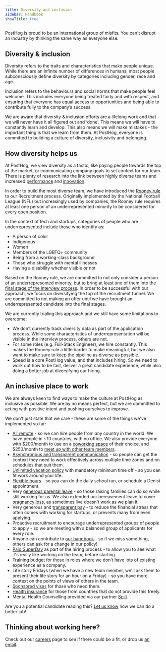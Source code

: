```yaml
---
title: Diversity and inclusion
sidebar: Handbook
showTitle: true
---
```


PostHog is proud to be an international group of misfits. You can't disrupt an industry by thinking the same way as everyone else.

## Diversity & inclusion

Diversity refers to the traits and characteristics that make people unique. While there are an infinite number of differences in humans, most people subconsciously define diversity by categories including gender, race and age.

Inclusion refers to the behaviours and social norms that make people feel welcome. This includes everyone being treated fairly and with respect, and ensuring that everyone has equal access to opportunities and being able to contribute fully to the company’s success.  

We are aware that diversity & inclusion  efforts are a lifelong work and that we will never have it all figured out and ‘done’. This means we will have to constantly learn and develop. This also means we will make mistakes - the important thing is that we learn from them. At PostHog, everyone is committed to building a culture of diversity, inclusivity and belonging.


## How diversity helps us

At PostHog, we view diversity as a tactic, like paying people towards the top of the market, or communicating company goals to set context for our team. There is plenty of research into the link between highly diverse teams and increased [performance](https://www.ucdenver.edu/docs/librariesprovider68/default-document-library/jmna-articles-bonuscontent-2.pdf?Status=Temp&sfvrsn=84c0fb9_2) and [innovation](https://www.bcg.com/en-us/publications/2018/how-diverse-leadership-teams-boost-innovation). 

In order to build the most diverse team, we have introduced the [Rooney rule](https://en.wikipedia.org/wiki/Rooney_Rule) to our Recruitment process. Originally implemented by the National Football League (NFL) but increasingly used by companies, the Rooney rule requires at least one person of an underrepresented minority to be considered for every open position.

In the context of tech and startups, categories of people who are underrepresented include those who identify as: 
* A person of color
* Indigenous
* Women
* Members of the LGBTQ+ community
* Being from a working-class background
* Those who struggle with mental illnesses
* Having a disability whether visible or not

Based on the Rooney rule, we are committed to not only consider a person of an underrepresented minority, but to bring at least one of them into the [final stage of the interview process](/handbook/people/hiring-process/#posthog-superday). In order to be successful with our approach, we focus on diversifying the top of the recruitment funnel. We are committed to not making an offer until we have brought an underrepresented candidate into the final stages. 

We are currently trialing this approach and we still have some limitations to overcome:
* We don’t currently track diversity data as part of the application process. While some characteristics of underrepresentation will be visible in the interview process, others are not. 
* For some roles (e.g. Full-Stack Engineer), we hire constantly. This makes the Rooney rule a little harder to make meaningful, but we also want to make sure to keep the pipeline as diverse as possible. 
* Speed is a core PostHog value, and that includes hiring. So we need to work out how to be fast, deliver a great candidate experience, while also doing a better job at diversifying our hiring.  

## An inclusive place to work

We are always keen to find ways to make the culture at PostHog as inclusive as possible. We are by no means perfect, but we are committed to acting with positive intent and pushing ourselves to improve. 

We don't just state that we care - these are some of the things we've implemented so far:

* [All remote](/handbook/company/team) - so we can hire people from any country in the world. We have people in ~10 countries, with no office. We also provide everyone  with $200/month to use on a [coworking space](/handbook/people/spending-money/#work-space) of their choice, and $250/month to [meet up with other team members](/handbook/people/spending-money/#meetups). 
* [Asynchronous and transparent communication](/handbook/company/communication) - so people can get the context they need to work effectively across multiple time zones and on schedules that suit them.
* [Unlimited vacation policy](/handbook/people/time-off/#permissionless-time-off) with mandatory minimum time off - so you can fit work around your life.
* [Flexible hours](/handbook/people/time-off#flexible-working) - so you can do the daily school run, or schedule a Denist appointment. 
* Very [generous parental leave](/handbook/people/time-off/#parental-leave) - so those raising families can do so while still working for us. We also extended our bereavement leave to cover [pragnancy loss](/handbook/people/time-off#bereavements--child-loss), as sometimes live doesn't work as we plan it.  
* Very generous and [transparent pay](/handbook/people/compensation) - to reduce the financial stress that often comes with working for startups, or prevents many from even applying.
* Proactive recruitment to encourage underrepresented groups of people to apply - so we are meeting with a balanced group of applicants for every role.
* Anyone can contribute to [our handbook](/handbook/) - so if we miss something, others can ask for a change in our policy!
* [Paid SuperDay](/careers/#the-process) as part of the hiring process - to allow you to see what it's really like working on the team, before starting.
* [Training budget](/handbook/people/training/#training-budget) for those in roles where we don't have lots of existing experience as a company.
* Life story Fridays (when we have a new team member, we'll ask them to present their life story for an hour on a Friday) - so you have more context on the points of views of others in the team.
* [Sponsored visas](/handbook/people/hiring-process/#visa-sponsorship) for those who need them.
* [Health insurance](/handbook/people/benefits/#pension-and-401k-contributions) for those from countries that do not provide this freely.
* Mental Health Counselling provided via our partner [Spill](https://www.spill.chat/). 

Are you a potential candidate reading this? [Let us know](mailto:careers@posthog.com) how we can do a better job!

## Thinking about working here?

Check out our [careers](/careers) page to see if there could be a fit, or drop us [an email](mailto:careers@posthog.com).
